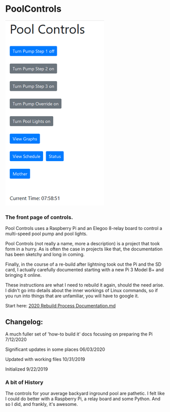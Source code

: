 # PoolControls
![The front page of controls on my phone.](./Pics/Main%20Screen.png)
### The front page of controls.

Pool Controls uses a Raspberry Pi and an Elegoo 8-relay board to control a multi-speed pool pump and pool lights.

Pool Controls (not really a name, more a description) is a project that took form in a hurry. As is often the case in projects like that, the documentation has been sketchy and long in coming.

Finally, in the course of a re-build after lightning took out the Pi and the SD card, I actually carefully documented starting with a new Pi 3 Model B+ and bringing it online.

These instructions are what I need to rebuild it again, should the need arise.  I didn't go into details about the inner workings of Linux commands, so if you run into things that are unfamiliar, you will have to google it.

Start here: [2020 Rebuild Process Documentation.md](./Docs/2020%20Rebuild%20Process%20Documentation.md)

## Changelog:

A much fuller set of 'how-to build it' docs focusing on preparing the Pi  7/12/2020

Significant updates in some places 06/03/2020

Updated with working files 10/31/2019

Initialized 9/22/2019

### A bit of History

The controls for your average backyard inground pool are pathetic.  I felt like I could do better with a Raspberry Pi, a relay board and some Python.  And so I did, and frankly, it's awesome.
